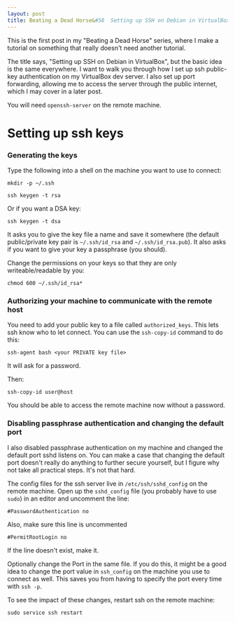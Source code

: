 ```yaml
---
layout: post
title: Beating a Dead Horse&#58  Setting up SSH on Debian in VirtualBox
---
```


This is the first post in my "Beating a Dead Horse" series, where I make a tutorial on something that really doesn't need another tutorial.

The title says, "Setting up SSH on Debian in VirtualBox", but the basic idea is the same everywhere.  I want to walk you through how I set up ssh public-key authentication on my VirtualBox dev server.  I also set up port forwarding, allowing me to access the server through the public internet, which I may cover in a later post.

You will need `openssh-server` on the remote machine.

# Setting up ssh keys

### Generating the keys

Type the following into a shell on the machine you want to use to connect:

`mkdir -p ~/.ssh`

`ssh keygen -t rsa`

Or if you want a DSA key:

`ssh keygen -t dsa`

It asks you to give the key file a name and save it somewhere  (the default public/private key pair  is `~/.ssh/id_rsa` and `~/.ssh/id_rsa.pub`).  It also asks if you want to give your key a passphrase (you should).

Change the permissions on your keys so that they are only writeable/readable by you:

`chmod 600 ~/.ssh/id_rsa*`

### Authorizing your machine to communicate with the remote host

You need to add your public key to a file called `authorized_keys`.  This lets ssh know who to let connect.  You can use the `ssh-copy-id` command to do this:

`ssh-agent bash <your PRIVATE key file>`

It will ask for a password.

Then:

`ssh-copy-id user@host`

You should be able to access the remote machine now without a password.

### Disabling passphrase authentication and changing the default port

I also disabled passphrase authentication on my machine and changed the default port sshd listens on.  You can make a case that changing the default port doesn't really do anything to further secure yourself, but I figure why not take all practical steps.  It's not that hard.

The config files for the ssh server live in `/etc/ssh/sshd_config` on the remote machine.  Open up the `sshd_config` file (you probably have to use `sudo`) in an editor and uncomment the line:

`#PasswordAuthentication no`

Also, make sure this line is uncommented

`#PermitRootLogin no`

If the line doesn't exist, make it.

Optionally change the Port in the same file. If you do this, it might be a good idea to change the port value in `ssh_config` on the machine you use to connect as well.  This saves you from having to specify the port every time with `ssh -p`.

To see the impact of these changes, restart ssh on the remote machine:

`sudo service ssh restart`